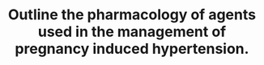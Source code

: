 ---
title: "Outline the pharmacology of agents used in the management of pregnancy induced hypertension."
entityType: SAQ
exam: PEX
college: ANZCA
year: 2012
sitting: A
question: 01
passRate: 15
EC_expectedDomains:
- "The main pharmacokinetic and dynamic features should have been highlighted."
- "Hydrallazine, magnesium, and to a lesser extent labetalol are the main drugs used for acute or severe hypertension. Once again a brief outline of their main features was expected. This should include more than just the mechanism of action."
- "Please use the generic names of drugs."
EC_extraCredit:
- "Extra marks were awarded for additional detail."
EC_errorsCommon:
- "The adverse and teratogenic effects of antihypertensive medication on the foetus needed to be considered."
- "This needed to be balanced against the benefits of treating the maternal hypertension."
- "ACE inhibitors can cause renal damage in the foetus, and are not recommended for use during pregnancy."
- "Methyldopa is a very safe drug in pregnancy; it has been used for a long time."
- "Some candidates spent a lot of time on nitrates, calcium antagonists, and other beta-blockers."
- "The use of volatile agents, propofol, opioids, benzodiazepines, and local anaesthetics as treatment options rarely attracted marks."
- "Discussion of the pathophysiology of pre-eclampsia did not attract marks."
---